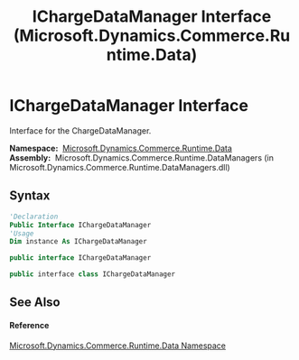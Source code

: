 ﻿---
title: IChargeDataManager Interface (Microsoft.Dynamics.Commerce.Runtime.Data)
TOCTitle: IChargeDataManager Interface
ms:assetid: T:Microsoft.Dynamics.Commerce.Runtime.Data.IChargeDataManager
ms:mtpsurl: https://technet.microsoft.com/en-us/library/microsoft.dynamics.commerce.runtime.data.ichargedatamanager(v=AX.60)
ms:contentKeyID: 65322419
ms.date: 05/18/2015
mtps_version: v=AX.60
f1_keywords:
- Microsoft.Dynamics.Commerce.Runtime.Data.IChargeDataManager
dev_langs:
- CSharp
- C++
- VB
---

# IChargeDataManager Interface

Interface for the ChargeDataManager.

**Namespace:**  [Microsoft.Dynamics.Commerce.Runtime.Data](microsoft-dynamics-commerce-runtime-data-namespace.md)  
**Assembly:**  Microsoft.Dynamics.Commerce.Runtime.DataManagers (in Microsoft.Dynamics.Commerce.Runtime.DataManagers.dll)

## Syntax

``` vb
'Declaration
Public Interface IChargeDataManager
'Usage
Dim instance As IChargeDataManager
```

``` csharp
public interface IChargeDataManager
```

``` c++
public interface class IChargeDataManager
```

## See Also

#### Reference

[Microsoft.Dynamics.Commerce.Runtime.Data Namespace](microsoft-dynamics-commerce-runtime-data-namespace.md)

